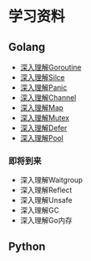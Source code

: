 # 学习资料



## Golang

* [深入理解Goroutine](golang/goroutine.md)
* [深入理解Silce](golang/slice.md)
* [深入理解Panic](golang/panic.md)
* [深入理解Channel](golang/channel.md)
* [深入理解Map](golang/map.md)
* [深入理解Mutex](golang/mutex.md)
* [深入理解Defer](golang/defer.md)
* [深入理解Pool](golang/pool.md)

### 即将到来
* 深入理解Waitgroup
* 深入理解Reflect
* 深入理解Unsafe
* 深入理解GC
* 深入理解Go内存

## Python
